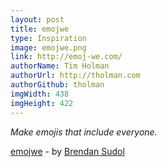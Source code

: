 ```yaml
---
layout: post
title: emojwe
type: Inspiration
image: emojwe.png
link: http://emoj-we.com/
authorName: Tim Holman
authorUrl: http://tholman.com
authorGithub: tholman
imgWidth: 438
imgHeight: 422
---
```


_Make emojis that include everyone._

[emojwe](http://emoj-we.com/) - by [Brendan Sudol](http://brendansudol.com/)
